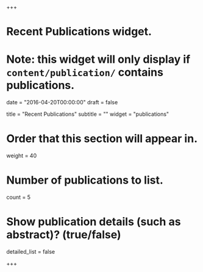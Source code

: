 +++
# Recent Publications widget.
# Note: this widget will only display if `content/publication/` contains publications.

date = "2016-04-20T00:00:00"
draft = false

title = "Recent Publications"
subtitle = ""
widget = "publications"

# Order that this section will appear in.
weight = 40

# Number of publications to list.
count = 5

# Show publication details (such as abstract)? (true/false)
detailed_list = false

+++

